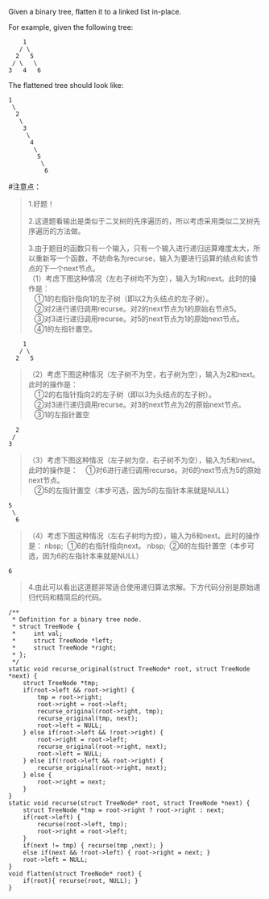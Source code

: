 Given a binary tree, flatten it to a linked list in-place.

For example, given the following tree:

	    1
	   / \
	  2   5
	 / \   \
	3   4   6
The flattened tree should look like:

	1
	 \
	  2
	   \
	    3
	     \
	      4
	       \
	        5
	         \
	          6

#注意点：
>1.好题！
>
>2.这道题看输出是类似于二叉树的先序遍历的，所以考虑采用类似二叉树先序遍历的方法做。
>
>3.由于题目的函数只有一个输入，只有一个输入进行递归运算难度太大，所以重新写一个函数，不妨命名为recurse，输入为要进行运算的结点和该节点的下一个next节点。  
>（1）考虑下图这种情况（左右子树均不为空），输入为1和next。此时的操作是：  
>&nbsp;&nbsp;&nbsp;①1的右指针指向1的左子树（即以2为头结点的左子树）。  
>&nbsp;&nbsp;&nbsp;②对2进行递归调用recurse。对2的next节点为1的原始右节点5。  
>&nbsp;&nbsp;&nbsp;③对3进行递归调用recurse。对5的next节点为1的原始next节点。  
>&nbsp;&nbsp;&nbsp;④1的左指针置空。  
>
	    1
	   / \
	  2   5
>
>（2）考虑下图这种情况（左子树不为空，右子树为空），输入为2和next。此时的操作是：  
>&nbsp;&nbsp;&nbsp;①2的右指针指向2的左子树（即以3为头结点的左子树）。  
>&nbsp;&nbsp;&nbsp;②对3进行递归调用recurse。对3的next节点为2的原始next节点。  
>&nbsp;&nbsp;&nbsp;③1的左指针置空
>
      2
	 /
	3
>
>（3）考虑下图这种情况（左子树为空，右子树不为空），输入为5和next。此时的操作是：
>&nbsp;&nbsp;&nbsp;①对6进行递归调用recurse。对6的next节点为5的原始next节点。  
>&nbsp;&nbsp;&nbsp;②5的左指针置空（本步可选，因为5的左指针本来就是NULL）
>
	5
	 \
	  6
>
>（4）考虑下图这种情况（左右子树均为控），输入为6和next。此时的操作是：
>nbsp;&nbsp;&nbsp;①6的右指针指向next。
>nbsp;&nbsp;&nbsp;②6的左指针置空（本步可选，因为6的左指针本来就是NULL）
>
	6	
>
>4.由此可以看出这道题非常适合使用递归算法求解。下方代码分别是原始递归代码和精简后的代码。


	
	/**
	 * Definition for a binary tree node.
	 * struct TreeNode {
	 *     int val;
	 *     struct TreeNode *left;
	 *     struct TreeNode *right;
	 * };
	 */
	static void recurse_original(struct TreeNode* root, struct TreeNode *next) {
	    struct TreeNode *tmp;
	    if(root->left && root->right) {
	        tmp = root->right;
	        root->right = root->left;
	        recurse_original(root->right, tmp);
	        recurse_original(tmp, next);
	        root->left = NULL;
	    } else if(root->left && !root->right) {
	        root->right = root->left;
	        recurse_original(root->right, next);
	        root->left = NULL;
	    } else if(!root->left && root->right) {
	        recurse_original(root->right, next);
	    } else {
	        root->right = next;
	    }
	}
	static void recurse(struct TreeNode* root, struct TreeNode *next) {
	    struct TreeNode *tmp = root->right ? root->right : next;
	    if(root->left) { 
	        recurse(root->left, tmp);
	        root->right = root->left;
	    }
	    if(next != tmp) { recurse(tmp ,next); } 
	    else if(next && !root->left) { root->right = next; }
	    root->left = NULL;
	}
	void flatten(struct TreeNode* root) {
	    if(root){ recurse(root, NULL); }
	}